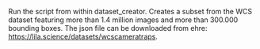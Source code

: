 Run the script from within dataset_creator. Creates a subset from the WCS dataset featuring more than 1.4 million images and more than 300.000 bounding boxes. The json file can be downloaded from ehre: https://lila.science/datasets/wcscameratraps.
